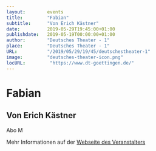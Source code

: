 ```yaml
---
layout:        events
title:         "Fabian"
subtitle:      "Von Erich Kästner"
date:          2019-05-29T19:45:00+01:00
publishdate:   2019-05-19T00:00:00+01:00
author:        "Deutsches Theater - 1"
place:         "Deutsches Theater - 1"
URL:           "/2019/05/29/19/45/deutschestheater-1"
image:         "deutsches-theater-icon.png"
locURL:         "https://www.dt-goettingen.de/"
---
```


Fabian
===========

Von Erich Kästner
-----------

 Abo M

Mehr Informationen auf der [Webseite des Veranstalters](https://www.dt-goettingen.de/stueck/fabian/)
